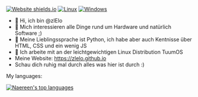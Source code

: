 [![Website shields.io](https://img.shields.io/website-up-down-green-red/http/shields.io.svg)](https://zlelo.github.io)
[![Linux](https://svgshare.com/i/Zhy.svg)](https://svgshare.com/i/Zhy.svg)
[![Windows](https://svgshare.com/i/ZhY.svg)](https://svgshare.com/i/ZhY.svg)


- 👋 Hi, ich bin @zlElo
- 👀 Mich interessieren alle Dinge rund um Hardware und natürlich Software ;)
- 🌱 Meine Lieblingssprache ist Python, ich habe aber auch Kentnisse über HTML, CSS und ein wenig JS
- 🏫 Ich arbeite mit an der leichtgewichtigen Linux Distribution TuumOS
- Meine Website: https://zlelo.github.io 
- Schau dich ruhig mal durch alles was hier ist durch :)


My languages:

[![Naereen's top languages](https://github-readme-stats.vercel.app/api/top-langs/?username=zlELo&theme=white-green)](https://github.com/zlElo/github-readme-stats)

<!---
zlElo/zlElo is a ✨ special ✨ repository because its `README.md` (this file) appears on your GitHub profile.
You can click the Preview link to take a look at your changes.
--->
